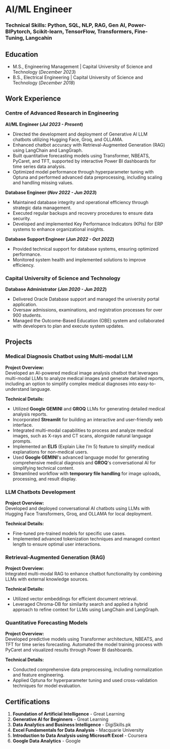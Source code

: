 # AI/ML Engineer

### Technical Skills: Python, SQL, NLP, RAG, Gen AI, Power-BIPytorch, Scikit-learn, TensorFlow, Transformers, Fine-Tuning, Langcahin

## Education				       		
- M.S., Engineering Management	| Capital University of Science and Technology (_December 2023_)	 			        		
- B.S., Electrical Engineering | Capital University of Science and Technology (_December 2018_)
  

## Work Experience  

### Centre of Advanced Research in Engineering  
**AI/ML Engineer (_Jul 2023 - Present_)**  
- Directed the development and deployment of Generative AI LLM chatbots utilizing Hugging Face, Groq, and OLLAMA.  
- Enhanced chatbot accuracy with Retrieval-Augmented Generation (RAG) using LangChain and LangGraph.  
- Built quantitative forecasting models using Transformer, NBEATS, PyCaret, and TFT, supported by interactive Power BI dashboards for time series data analysis.  
- Optimized model performance through hyperparameter tuning with Optuna and performed advanced data preprocessing, including scaling and handling missing values.  

**Database Engineer (_Nov 2022 - Jun 2023_)**  
- Maintained database integrity and operational efficiency through strategic data management.  
- Executed regular backups and recovery procedures to ensure data security.  
- Developed and implemented Key Performance Indicators (KPIs) for ERP systems to enhance organizational insights.  

**Database Support Engineer (_Jun 2022 - Oct 2022_)**  
- Provided technical support for database systems, ensuring optimized performance.  
- Monitored system health and implemented solutions to improve efficiency.  

### Capital University of Science and Technology  
**Database Administrator (_Jan 2020 - Jun 2022_)**  
- Delivered Oracle Database support and managed the university portal application.  
- Oversaw admissions, examinations, and registration processes for over 900 students.  
- Managed the Outcome-Based Education (OBE) system and collaborated with developers to plan and execute system updates.  

## Projects  

### Medical Diagnosis Chatbot using Multi-modal LLM  
**Project Overview:**  
Developed an AI-powered medical image analysis chatbot that leverages multi-modal LLMs to analyze medical images and generate detailed reports, including an option to simplify complex medical diagnoses into easy-to-understand language.  

**Technical Details:**  
- Utilized **Google GEMINI** and **GROQ** LLMs for generating detailed medical analysis reports.  
- Incorporated **Streamlit** for building an interactive and user-friendly web interface.  
- Integrated multi-modal capabilities to process and analyze medical images, such as X-rays and CT scans, alongside natural language prompts.  
- Implemented an **ELI5** (Explain Like I’m 5) feature to simplify medical explanations for non-medical users.  
- Used **Google GEMINI**'s advanced language model for generating comprehensive medical diagnosis and **GROQ**'s conversational AI for simplifying technical content.
- Streamlined workflow with **temporary file handling** for image uploads, processing, and result display.

### LLM Chatbots Development  
**Project Overview:**  
Developed and deployed conversational AI chatbots using LLMs with Hugging Face Transformers, Groq, and OLLAMA for local deployment.  

**Technical Details:**  
- Fine-tuned pre-trained models for specific use cases.  
- Implemented advanced tokenization techniques and managed context length to ensure optimal user interactions.  

### Retrieval-Augmented Generation (RAG)  
**Project Overview:**  
Integrated multi-modal RAG to enhance chatbot functionality by combining LLMs with external knowledge sources.  

**Technical Details:**  
- Utilized vector embeddings for efficient document retrieval.  
- Leveraged Chroma-DB for similarity search and applied a hybrid approach to refine context for LLMs using LangChain and LangGraph.  

### Quantitative Forecasting Models  
**Project Overview:**  
Developed predictive models using Transformer architecture, NBEATS, and TFT for time series forecasting. Automated the model training process with PyCaret and visualized results through Power BI dashboards.  

**Technical Details:**  
- Conducted comprehensive data preprocessing, including normalization and feature engineering.  
- Applied Optuna for hyperparameter tuning and used cross-validation techniques for model evaluation.  

## Certifications  

1. **Foundation of Artificial Intelligence** - Great Learning  
2. **Generative AI for Beginners** - Great Learning  
3. **Data Analytics and Business Intelligence** - DigiSkills.pk  
4. **Excel Fundamentals for Data Analysis** - Macquarie University  
5. **Introduction to Data Analysis using Microsoft Excel** - Coursera  
6. **Google Data Analytics** - Google  

